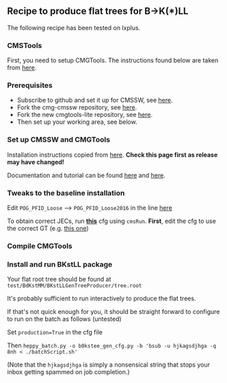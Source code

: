 ## Recipe to produce flat trees for B->K(*)LL

The following recipe has been tested on lxplus.

### CMSTools

First, you need to setup CMGTools. The instructions found below are taken from [here](https://twiki.cern.ch/twiki/bin/view/CMS/CMGToolsReleasesExperimental).

### Prerequisites

* Subscribe to github and set it up for CMSSW, see [here](http://cms-sw.github.io/faq.html#how-do-i-subscribe-to-github).
* Fork the cmg-cmssw repository, see [here](https://github.com/CERN-PH-CMG/cmg-cmssw).
* Fork the new cmgtools-lite repository, see [here](https://github.com/CERN-PH-CMG/cmgtools-lite).
* Then set up your working area, see below.

### Set up CMSSW and CMGTools

Installation instructions copied from [here](https://twiki.cern.ch/twiki/bin/viewauth/CMS/CMGToolsReleasesExperimental#CMGTools_lite_development_releas). **Check this page first as release may have changed!**

Documentation and tutorial can be found [here](https://twiki.cern.ch/twiki/bin/view/CMS/CMGToolsMain) and [here](https://twiki.cern.ch/twiki/bin/view/CMS/CMGToolsPythonAnalysis).

### Tweaks to the baseline installation

Edit ```POG_PFID_Loose``` --> ```POG_PFID_Loose2016``` in the line [here](https://github.com/CERN-PH-CMG/cmgtools-lite/blob/94X_dev/H2TauTau/python/proto/analyzers/JetAnalyzer.py#L251)

To obtain correct JECs, run **[this](https://github.com/CERN-PH-CMG/cmgtools-lite/blob/94X_dev/RootTools/data/jec/getJec.py)** cfg using ```cmsRun```. **First**, edit the cfg to use the correct GT (e.g. [this one](https://github.com/rmanzoni/BKstLL/blob/master/cfgPython/b0kstee_gen_cfg.py#L108))

### Compile CMGTools

### Install and run BKstLL package

Your flat root tree should be found at ```test/BdKstMM/BKstLLGenTreeProducer/tree.root```

It's probably sufficient to run interactively to produce the flat trees.

If that's not quick enough for you, it should be straight forward to configure to run on the batch as follows (untested)

Set ```production=True``` in the cfg file

Then ```heppy_batch.py -o b0kstee_gen_cfg.py -b 'bsub -u hjkagsdjhga -q 8nh < ./batchScript.sh'```

(Note that the ```hjkagsdjhga``` is simply a nonsensical string that stops your inbox getting spammed on job completion.)

